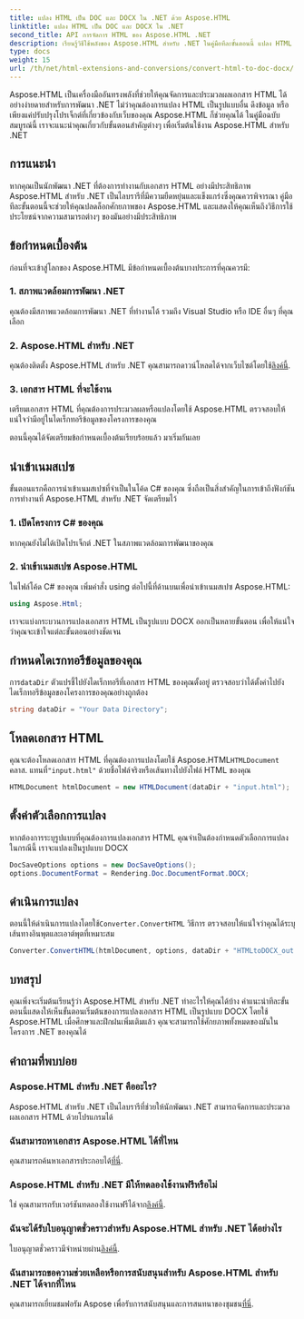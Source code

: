 ```yaml
---
title: แปลง HTML เป็น DOC และ DOCX ใน .NET ด้วย Aspose.HTML
linktitle: แปลง HTML เป็น DOC และ DOCX ใน .NET
second_title: API การจัดการ HTML ของ Aspose.HTML .NET
description: เรียนรู้วิธีใช้พลังของ Aspose.HTML สำหรับ .NET ในคู่มือทีละขั้นตอนนี้ แปลง HTML เป็น DOCX ได้อย่างง่ายดายและยกระดับโครงการ .NET ของคุณ เริ่มต้นวันนี้!
type: docs
weight: 15
url: /th/net/html-extensions-and-conversions/convert-html-to-doc-docx/
---
```


Aspose.HTML เป็นเครื่องมืออันทรงพลังที่ช่วยให้คุณจัดการและประมวลผลเอกสาร HTML ได้อย่างง่ายดายสำหรับการพัฒนา .NET ไม่ว่าคุณต้องการแปลง HTML เป็นรูปแบบอื่น ดึงข้อมูล หรือเพียงแค่ปรับปรุงโปรเจ็กต์ที่เกี่ยวข้องกับเว็บของคุณ Aspose.HTML ก็ช่วยคุณได้ ในคู่มือฉบับสมบูรณ์นี้ เราจะแนะนำคุณเกี่ยวกับขั้นตอนสำคัญต่างๆ เพื่อเริ่มต้นใช้งาน Aspose.HTML สำหรับ .NET

## การแนะนำ

หากคุณเป็นนักพัฒนา .NET ที่ต้องการทำงานกับเอกสาร HTML อย่างมีประสิทธิภาพ Aspose.HTML สำหรับ .NET เป็นไลบรารีที่มีความยืดหยุ่นและแข็งแกร่งซึ่งคุณควรพิจารณา คู่มือทีละขั้นตอนนี้จะช่วยให้คุณปลดล็อกศักยภาพของ Aspose.HTML และแสดงให้คุณเห็นถึงวิธีการใช้ประโยชน์จากความสามารถต่างๆ ของมันอย่างมีประสิทธิภาพ

## ข้อกำหนดเบื้องต้น

ก่อนที่จะเข้าสู่โลกของ Aspose.HTML มีข้อกำหนดเบื้องต้นบางประการที่คุณควรมี:

### 1. สภาพแวดล้อมการพัฒนา .NET

คุณต้องมีสภาพแวดล้อมการพัฒนา .NET ที่ทำงานได้ รวมถึง Visual Studio หรือ IDE อื่นๆ ที่คุณเลือก

### 2. Aspose.HTML สำหรับ .NET

 คุณต้องติดตั้ง Aspose.HTML สำหรับ .NET คุณสามารถดาวน์โหลดได้จากเว็บไซต์โดยใช้[ลิงค์นี้](https://releases.aspose.com/html/net/).

### 3. เอกสาร HTML ที่จะใช้งาน

เตรียมเอกสาร HTML ที่คุณต้องการประมวลผลหรือแปลงโดยใช้ Aspose.HTML ตรวจสอบให้แน่ใจว่ามีอยู่ในไดเร็กทอรีข้อมูลของโครงการของคุณ

ตอนนี้คุณได้จัดเตรียมข้อกำหนดเบื้องต้นเรียบร้อยแล้ว มาเริ่มกันเลย

## นำเข้าเนมสเปซ

ขั้นตอนแรกคือการนำเข้าเนมสเปซที่จำเป็นในโค้ด C# ของคุณ ซึ่งถือเป็นสิ่งสำคัญในการเข้าถึงฟังก์ชันการทำงานที่ Aspose.HTML สำหรับ .NET จัดเตรียมไว้

### 1. เปิดโครงการ C# ของคุณ

หากคุณยังไม่ได้เปิดโปรเจ็กต์ .NET ในสภาพแวดล้อมการพัฒนาของคุณ

### 2. นำเข้าเนมสเปซ Aspose.HTML

ในไฟล์โค้ด C# ของคุณ เพิ่มคำสั่ง using ต่อไปนี้ที่ด้านบนเพื่อนำเข้าเนมสเปซ Aspose.HTML:

```csharp
using Aspose.Html;
```

เราจะแบ่งกระบวนการแปลงเอกสาร HTML เป็นรูปแบบ DOCX ออกเป็นหลายขั้นตอน เพื่อให้แน่ใจว่าคุณจะเข้าใจแต่ละขั้นตอนอย่างชัดเจน

## กำหนดไดเรกทอรีข้อมูลของคุณ

 การ`dataDir` ตัวแปรชี้ไปยังไดเร็กทอรีที่เอกสาร HTML ของคุณตั้งอยู่ ตรวจสอบว่าได้ตั้งค่าไปยังไดเร็กทอรีข้อมูลของโครงการของคุณอย่างถูกต้อง

```csharp
string dataDir = "Your Data Directory";
```

## โหลดเอกสาร HTML

 คุณจะต้องโหลดเอกสาร HTML ที่คุณต้องการแปลงโดยใช้ Aspose.HTML`HTMLDocument` คลาส. แทนที่`"input.html"` ด้วยชื่อไฟล์จริงหรือเส้นทางไปยังไฟล์ HTML ของคุณ

```csharp
HTMLDocument htmlDocument = new HTMLDocument(dataDir + "input.html");
```

## ตั้งค่าตัวเลือกการแปลง

หากต้องการระบุรูปแบบที่คุณต้องการแปลงเอกสาร HTML คุณจำเป็นต้องกำหนดตัวเลือกการแปลง ในกรณีนี้ เราจะแปลงเป็นรูปแบบ DOCX

```csharp
DocSaveOptions options = new DocSaveOptions();
options.DocumentFormat = Rendering.Doc.DocumentFormat.DOCX;
```

## ดำเนินการแปลง

 ตอนนี้ให้ดำเนินการแปลงโดยใช้`Converter.ConvertHTML` วิธีการ ตรวจสอบให้แน่ใจว่าคุณได้ระบุเส้นทางอินพุตและเอาต์พุตที่เหมาะสม

```csharp
Converter.ConvertHTML(htmlDocument, options, dataDir + "HTMLtoDOCX_out.docx");
```

## บทสรุป

คุณเพิ่งจะเริ่มต้นเรียนรู้ว่า Aspose.HTML สำหรับ .NET ทำอะไรให้คุณได้บ้าง คำแนะนำทีละขั้นตอนนี้แสดงให้เห็นขั้นตอนเริ่มต้นของการแปลงเอกสาร HTML เป็นรูปแบบ DOCX โดยใช้ Aspose.HTML เมื่อศึกษาและฝึกฝนเพิ่มเติมแล้ว คุณจะสามารถใช้ศักยภาพทั้งหมดของมันในโครงการ .NET ของคุณได้

## คำถามที่พบบ่อย

### Aspose.HTML สำหรับ .NET คืออะไร?
Aspose.HTML สำหรับ .NET เป็นไลบรารีที่ช่วยให้นักพัฒนา .NET สามารถจัดการและประมวลผลเอกสาร HTML ด้วยโปรแกรมได้

### ฉันสามารถหาเอกสาร Aspose.HTML ได้ที่ไหน
 คุณสามารถค้นหาเอกสารประกอบได้[ที่นี่](https://reference.aspose.com/html/net/).

### Aspose.HTML สำหรับ .NET มีให้ทดลองใช้งานฟรีหรือไม่
 ใช่ คุณสามารถรับเวอร์ชันทดลองใช้งานฟรีได้จาก[ลิงค์นี้](https://releases.aspose.com/).

### ฉันจะได้รับใบอนุญาตชั่วคราวสำหรับ Aspose.HTML สำหรับ .NET ได้อย่างไร
 ใบอนุญาตชั่วคราวมีจำหน่ายผ่าน[ลิงค์นี้](https://purchase.aspose.com/temporary-license/).

### ฉันสามารถขอความช่วยเหลือหรือการสนับสนุนสำหรับ Aspose.HTML สำหรับ .NET ได้จากที่ไหน
 คุณสามารถเยี่ยมชมฟอรัม Aspose เพื่อรับการสนับสนุนและการสนทนาของชุมชน[ที่นี่](https://forum.aspose.com/).